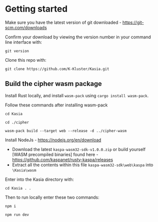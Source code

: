 # Getting started

Make sure you have the latest version of git downloaded - https://git-scm.com/downloads

Confirm your download by viewing the version number in your command line interface with:
```
git version
```
Clone this repo with:
```
git clone https://github.com/K-Kluster/Kasia.git
```

## Build the cipher wasm package

Install Rust locally, and install `wasm-pack` using `cargo install wasm-pack`.

Follow these commands after installing wasm-pack

```
cd Kasia
```
```
cd ./cipher
```
```
wasm-pack build --target web --release -d ../cipher-wasm
```

Install NodeJs - https://nodejs.org/en/download

- Download the latest `kaspa-wasm32-sdk-v1.0.0.zip` or build yourself [WASM precompiled binaries] found here - https://github.com/kaspanet/rusty-kaspa/releases
- Extract all the contents within this file `kaspa-wasm32-sdk\web\kaspa` into `\Kasia\wasm`

Enter into the Kasia directory with:
```
cd Kasia . .
```
Then to run locally enter these two commands:

```
npm i
```
```
npm run dev
```
